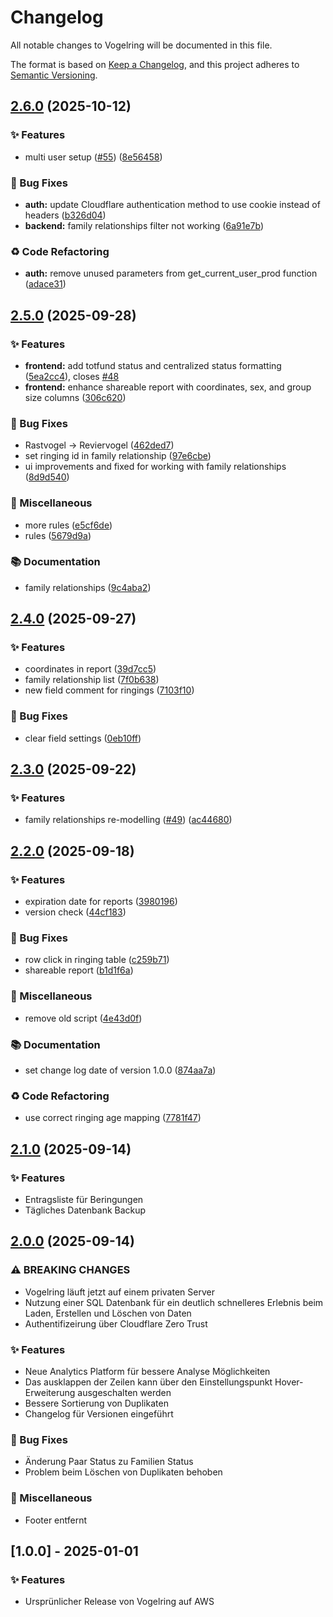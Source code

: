 # Changelog

All notable changes to Vogelring will be documented in this file.

The format is based on [Keep a Changelog](https://keepachangelog.com/en/1.0.0/),
and this project adheres to [Semantic Versioning](https://semver.org/spec/v2.0.0.html).

## [2.6.0](https://github.com/antonroesler/vogelring/compare/v2.5.0...v2.6.0) (2025-10-12)


### ✨ Features

* multi user setup ([#55](https://github.com/antonroesler/vogelring/issues/55)) ([8e56458](https://github.com/antonroesler/vogelring/commit/8e56458d55efb246c3c57560a271009a2b72fa42))


### 🐛 Bug Fixes

* **auth:** update Cloudflare authentication method to use cookie instead of headers ([b326d04](https://github.com/antonroesler/vogelring/commit/b326d04e93ba2057626b16fa1827c98a97796bc8))
* **backend:** family relationships filter not working ([6a91e7b](https://github.com/antonroesler/vogelring/commit/6a91e7bcebc2b804fc5c538fd97e9698afc8731d))


### ♻️ Code Refactoring

* **auth:** remove unused parameters from get_current_user_prod function ([adace31](https://github.com/antonroesler/vogelring/commit/adace31db08c1bec40ad0122af3c8dbdb7cc922a))

## [2.5.0](https://github.com/antonroesler/vogelring/compare/v2.4.0...v2.5.0) (2025-09-28)


### ✨ Features

* **frontend:** add totfund status and centralized status formatting ([5ea2cc4](https://github.com/antonroesler/vogelring/commit/5ea2cc456bc918f308678762de71daf95646abde)), closes [#48](https://github.com/antonroesler/vogelring/issues/48)
* **frontend:** enhance shareable report with coordinates, sex, and group size columns ([306c620](https://github.com/antonroesler/vogelring/commit/306c620b436b1e3ebc4ca41464409177b54246ae))


### 🐛 Bug Fixes

* Rastvogel -&gt; Reviervogel ([462ded7](https://github.com/antonroesler/vogelring/commit/462ded70ec740cc666e763ad8587209264a93cad))
* set ringing id in family relationship ([97e6cbe](https://github.com/antonroesler/vogelring/commit/97e6cbefd584d825c412cd0e922336104790f203))
* ui improvements and fixed for working with family relationships ([8d9d540](https://github.com/antonroesler/vogelring/commit/8d9d540635367c816b96dc70b070a44fbe9f294c))


### 🔧 Miscellaneous

* more rules ([e5cf6de](https://github.com/antonroesler/vogelring/commit/e5cf6de6b3f0b2b4dd438b039dfd9ee1edbca407))
* rules ([5679d9a](https://github.com/antonroesler/vogelring/commit/5679d9a23f3bee401a528d819782a74ddffb6285))


### 📚 Documentation

* family relationships ([9c4aba2](https://github.com/antonroesler/vogelring/commit/9c4aba2c43a86cb98803da189ec2998b9ff802d2))

## [2.4.0](https://github.com/antonroesler/vogelring/compare/v2.3.0...v2.4.0) (2025-09-27)


### ✨ Features

* coordinates in report ([39d7cc5](https://github.com/antonroesler/vogelring/commit/39d7cc581a42c3f1d29b422452377cad2984dceb))
* family relationship list ([7f0b638](https://github.com/antonroesler/vogelring/commit/7f0b6382ecc532ffd4322c429eab3f51b041ff34))
* new field comment for ringings ([7103f10](https://github.com/antonroesler/vogelring/commit/7103f104ef71eafd32f803afec42b10c9347b941))


### 🐛 Bug Fixes

* clear field settings ([0eb10ff](https://github.com/antonroesler/vogelring/commit/0eb10ff13506b6c07f185d91f9e44bac237af3a0))

## [2.3.0](https://github.com/antonroesler/vogelring/compare/v2.2.0...v2.3.0) (2025-09-22)


### ✨ Features

* family relationships re-modelling ([#49](https://github.com/antonroesler/vogelring/issues/49)) ([ac44680](https://github.com/antonroesler/vogelring/commit/ac44680a578a5905cce54060ff9c1ba5bb606cae))

## [2.2.0](https://github.com/antonroesler/vogelring/compare/v2.1.0...v2.2.0) (2025-09-18)


### ✨ Features

* expiration date for reports ([3980196](https://github.com/antonroesler/vogelring/commit/3980196360ad016187c82639e2d4af3d2006b80d))
* version check ([44cf183](https://github.com/antonroesler/vogelring/commit/44cf18382d01bf864b81bb84d4a9d6334b40bfbc))


### 🐛 Bug Fixes

* row click in ringing table ([c259b71](https://github.com/antonroesler/vogelring/commit/c259b7137623679d26af87a174f0ba6c9651e565))
* shareable report ([b1d1f6a](https://github.com/antonroesler/vogelring/commit/b1d1f6a6c25b5e734b30aab061d96f2929c91cb0))


### 🔧 Miscellaneous

* remove old script ([4e43d0f](https://github.com/antonroesler/vogelring/commit/4e43d0fb599e19f50d6e783a4680eb09d5766476))


### 📚 Documentation

* set change log date of version 1.0.0 ([874aa7a](https://github.com/antonroesler/vogelring/commit/874aa7a9f20176f2509753f48f54b3b2eada998a))


### ♻️ Code Refactoring

* use correct ringing age mapping ([7781f47](https://github.com/antonroesler/vogelring/commit/7781f475a646e66c27c72db112eed2d4d70da2fc))

## [2.1.0](https://github.com/antonroesler/vogelring/compare/v2.0.0...v2.1.0) (2025-09-14)

### ✨ Features

- Entragsliste für Beringungen
- Tägliches Datenbank Backup

## [2.0.0](https://github.com/antonroesler/vogelring/compare/v1.0.0...v2.0.0) (2025-09-14)

### ⚠ BREAKING CHANGES

- Vogelring läuft jetzt auf einem privaten Server
- Nutzung einer SQL Datenbank für ein deutlich schnelleres Erlebnis beim Laden, Erstellen und Löschen von Daten
- Authentifizeirung über Cloudflare Zero Trust

### ✨ Features

- Neue Analytics Platform für bessere Analyse Möglichkeiten
- Das ausklappen der Zeilen kann über den Einstellungspunkt Hover-Erweiterung ausgeschalten werden
- Bessere Sortierung von Duplikaten
- Changelog für Versionen eingeführt

### 🐛 Bug Fixes

- Änderung Paar Status zu Familien Status
- Problem beim Löschen von Duplikaten behoben

### 🔧 Miscellaneous

- Footer entfernt

## [1.0.0] - 2025-01-01

### ✨ Features

- Ursprünlicher Release von Vogelring auf AWS
